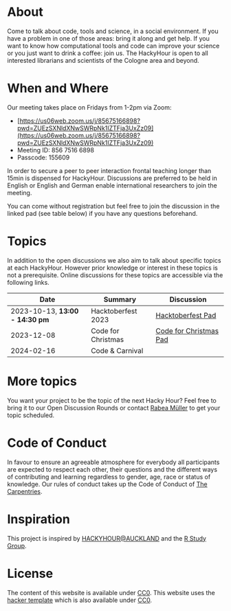 
<!-- We nee a new logo due to license  [feelings as love and hate concernings computers](https://raw.githubusercontent.com/HackyHour/Cologne/gh-pages/images/computerhatelove.jpg "picture illustrating feelings as love and hate concernings computers") -->


# About
Come to talk about code, tools and science, in a social environment. If you have a problem in one of those areas: bring it along and get help. 
If you want to know how computational tools and code can improve your science or you just want to drink a coffee: join us.
The HackyHour is open to all interested librarians and scientists of the Cologne area and beyond.

# When and Where

Our meeting takes place on Fridays from 1-2pm via Zoom:
- [https://us06web.zoom.us/j/85675166898?pwd=ZUEzSXNldXNwSWRpNk1IZTFja3UxZz09](https://us06web.zoom.us/j/85675166898?pwd=ZUEzSXNldXNwSWRpNk1IZTFja3UxZz09)
- Meeting ID: 856 7516 6898
- Passcode: 155609

In order to secure a peer to peer interaction frontal teaching longer than 15min is dispensed for HackyHour. 
Discussions are preferred to be held in English or English and German enable international researchers to join the meeting.  

You can come without registration but feel free to join the discussion in the linked pad (see table below) if you have any questions beforehand.


# Topics
In addition to the open discussions we also aim to talk about specific topics at each HackyHour.
However prior knowledge or interest in these topics is not a prerequisite. Online discussions for these topics are accessible via the following links.

| Date                             | Summary            | Discussion                                                           |
|----------------------------------|--------------------|----------------------------------------------------------------------|
| 2023-10-13, **13:00 - 14:30 pm** | Hacktoberfest 2023 | [Hacktoberfest Pad](https://pad.gwdg.de/vSV4LsCuSD6GO_hOUEV9Sg)      |
| 2023-12-08                       | Code for Christmas | [Code for Christmas Pad](https://pad.gwdg.de/9h5el9tcSz2rI88MHa5SoA) |
| 2024-02-16                       | Code & Carnival    |                                                                      |


# More topics
You want your project to be the topic of the next Hacky Hour? Feel free to bring it to our Open Discussion Rounds 
or contact [Rabea Müller](mailto:muellerr@zbmed.de) to get your topic scheduled.


# Code of Conduct
In favour to ensure an agreeable atmosphere for everybody all participants are expected to respect each other, their questions and the different ways of contributing and learning regardless to gender, age, race or status of knowledge.
Our rules of conduct takes up the Code of Conduct of [The Carpentries](https://docs.carpentries.org/topic_folders/policies/code-of-conduct.html).

# Inspiration
This project is inspired by [HACKYHOUR@AUCKLAND](https://uoa-eresearch.github.io/HackyHour/) and the [R Study Group](http://minisciencegirl.github.io/studyGroup/).

# License
The content of this website is available under [CC0](LICENSE).
This website uses the [hacker template](https://github.com/pages-themes/hacker/) which is also available under [CC0](https://creativecommons.org/publicdomain/zero/1.0/legalcode).
